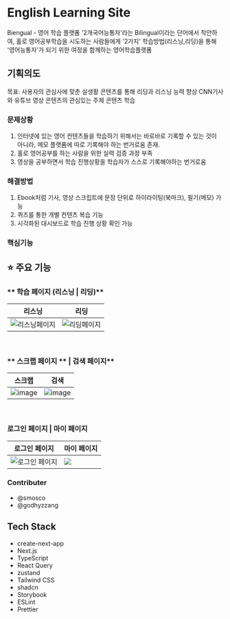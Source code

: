 # English Learning Site

Biengual - 영어 학습 플랫폼
'2개국어능통자'라는 Bilingual이라는 단어에서 착안하여, 홀로 영어공부학습을 시도하는 사람들에게 '2가지' 학습방법(리스닝,리딩)을 통해 '영어능통자'가 되기 위한 여정을 함께하는 영어학습플랫폼

## 기획의도

목표: 사용자의 관심사에 맞춘 실생활 콘텐츠를 통해 리딩과 리스닝 능력 향상
CNN기사와 유튜브 영상 콘텐츠의 관심있는 주제 콘텐츠 학습

### 문제상황

1. 인터넷에 있는 영어 컨텐츠들을 학습하기 위해서는 바로바로 기록할 수 있는 것이 아니라, 메모 플랫폼에 따로 기록해야 하는 번거로움 존재.
2. 홀로 영어공부를 하는 사람을 위한 실력 검증 과정 부족
3. 영상을 공부하면서 학습 진행상황을 학습자가 스스로 기록해야하는 번거로움

### 해결방법

1. Ebook처럼 기사, 영상 스크립트에 문장 단위로 하이라이팅(북마크), 필기(메모) 가능
2. 퀴즈를 통한 개별 컨텐츠 복습 기능
3. 시각화된 대시보드로 학습 진행 상황 확인 가능



### 핵심기능

## ⭐ **주요 기능**


### ** 학습 페이지 (리스닝 | 리딩)**

| 리스닝                                                                                                                                | 리딩                                                                                                       |
|-------------------------------------------------------------------------------------------------------------------------------------------|----------------------------------------------------------------------------------------------------------|
|   ![리스닝페이지](https://github.com/user-attachments/assets/daae7e8f-4971-4e25-808b-e4dc0abf0fbf)  | ![리딩페이지](https://github.com/user-attachments/assets/ea6a3b24-2114-4903-9a5d-23def8a2c312) |


<br />


### ** 스크랩 페이지 ** | 검색 페이지**

| 스크랩                                                                                                                                                                                                                            | 검색                                                                                                    |
|-------------------------------------------------------------------------------------------------------------------------------------------------------------------------------------------------------------------------------|----------------------------------------------------------------------------------------------------------|
| ![image](https://github.com/user-attachments/assets/9a5b62b7-771d-475c-bba6-1b820a0122ba)          | ![image](https://github.com/user-attachments/assets/dd1cc328-fead-42d8-b1dd-bcf521a36b04) |


<br />

### **로그인 페이지 | 마이 페이지**

| 로그인 페이지                                                                                                 | 마이 페이지                                                                                                     |
|---------------------------------------------------------------------------------------------------------|------------------------------------------------------------------------------------------------------------|
| ![로그인 페이지](https://github.com/user-attachments/assets/4b34b340-8ede-45aa-83af-6e8442d41015) | <img src="https://github.com/user-attachments/assets/84e0e995-5eb9-4ab7-86ff-b05d6b52337f"> |



### Contributer

- @smosco
- @godhyzzang

## Tech Stack

- create-next-app
- Next.js
- TypeScript
- React Query
- zustand
- Tailwind CSS
- shadcn
- Storybook
- ESLint
- Prettier
